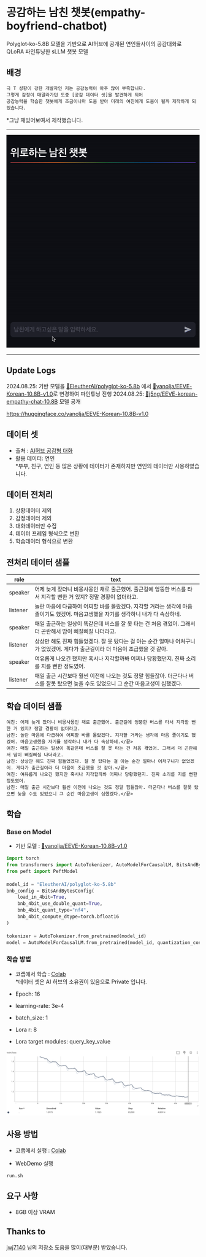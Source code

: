 # 공감하는 남친 챗봇(empathy-boyfriend-chatbot)
Polyglot-ko-5.8B 모델을 기반으로 AI허브에 공개된 연인들사이의 공감대화로 QLoRA 파인튜닝한 sLLM 챗봇 모델

## 배경
```
극 T 성향이 강한 개발자인 저는 공감능력이 아주 많이 부족합니다.
그렇게 감정이 매말라가던 도중 [공감 데이터 셋]을 발견하게 되어 
공감능력을 학습한 챗봇에게 조금이나마 도움 받아 미래의 여친에게 도움이 될까 제작하게 되었습니다.
```
*그냥 재밌어보여서 제작했습니다.

***
![Scheme](assets/example.gif)
***

## Update Logs
2024.08.25: 기반 모델을 [🤗EleutherAI/polyglot-ko-5.8b](https://huggingface.co/squarelike/polyglot-ko-medical-5.8b) 에서 [🤗yanolja/EEVE-Korean-10.8B-v1.0](https://huggingface.co/yanolja/EEVE-Korean-10.8B-v1.0)로 변경하여 파인튜닝 진행
2024.08.25: [🤗j5ng/EEVE-korean-empathy-chat-10.8B](https://huggingface.co/j5ng/EEVE-korean-empathy-chat-10.8B) 모델 공개

https://huggingface.co/yanolja/EEVE-Korean-10.8B-v1.0
## 데이터 셋

- 출처 : [AI허브 공감형 대화](https://aihub.or.kr/aihubdata/data/view.do?currMenu=115&topMenu=100&aihubDataSe=data&dataSetSn=71305)
- 활용 데이터: 연인 <br>
*부부, 친구, 연인 등 많은 상황에 데이터가 존재하지만 연인의 데이터만 사용하였습니다.

## 데이터 전처리
1. 상황데이터 제외
2. 감정데이터 제외
3. 대화데이터만 수집
4. 데이터 프레임 형식으로 변환
5. 학습데이터 형식으로 변환
   
## 전처리 데이터 샘플
| role     | text                                                           |
|----------|----------------------------------------------------------------|
| speaker  | 어제 늦게 잤더니 비몽사몽인 채로 출근했어. 출근길에 엉뚱한 버스를 타서 지각할 뻔한 거 있지? 정말 경황이 없더라고.          |
| listener | 놀란 마음에 다급하여 어찌할 바를 몰랐겠다. 지각할 거라는 생각에 마음 졸이기도 했겠어. 마음고생했을 자기를 생각하니 내가 다 속상하네.   |
| speaker  | 매일 출근하는 일상이 똑같은데 버스를 잘 못 타는 건 처음 겪었어. 그래서 더 곤란해서 땀이 삐질삐질 나더라고.              |
| listener | 상상만 해도 진짜 힘들었겠다. 잘 못 탔다는 걸 아는 순간 얼마나 어처구니가 없었겠어. 게다가 출근길이라 더 마음이 조급했을 것 같아. |
| speaker  | 여유롭게 나오긴 했지만 혹시나 지각할까봐 어찌나 당황했던지. 진짜 소리를 지를 뻔한 정도였어.                                  |
| listener | 매일 출근 시간보다 훨씬 이전에 나오는 것도 정말 힘들잖아. 더군다나 버스를 잘못 탔으면 늦을 수도 있었으니 그 순간 마음고생이 심했겠다. |

## 학습 데이터 샘플
```
여친: 어제 늦게 잤더니 비몽사몽인 채로 출근했어. 출근길에 엉뚱한 버스를 타서 지각할 뻔한 거 있지? 정말 경황이 없더라고.
남친: 놀란 마음에 다급하여 어찌할 바를 몰랐겠다. 지각할 거라는 생각에 마음 졸이기도 했겠어. 마음고생했을 자기를 생각하니 내가 다 속상하네.</끝>
여친: 매일 출근하는 일상이 똑같은데 버스를 잘 못 타는 건 처음 겪었어. 그래서 더 곤란해서 땀이 삐질삐질 나더라고.
남친: 상상만 해도 진짜 힘들었겠다. 잘 못 탔다는 걸 아는 순간 얼마나 어처구니가 없었겠어. 게다가 출근길이라 더 마음이 조급했을 것 같아.</끝>
여친: 여유롭게 나오긴 했지만 혹시나 지각할까봐 어찌나 당황했던지. 진짜 소리를 지를 뻔한 정도였어.
남친: 매일 출근 시간보다 훨씬 이전에 나오는 것도 정말 힘들잖아. 더군다나 버스를 잘못 탔으면 늦을 수도 있었으니 그 순간 마음고생이 심했겠다.</끝>
```

## 학습

### Base on Model
 - 기반 모델 : [🤗yanolja/EEVE-Korean-10.8B-v1.0](https://huggingface.co/yanolja/EEVE-Korean-10.8B-v1.0)

```python
import torch
from transformers import AutoTokenizer, AutoModelForCausalLM, BitsAndBytesConfig
from peft import PeftModel

model_id = "EleutherAI/polyglot-ko-5.8b"
bnb_config = BitsAndBytesConfig(
    load_in_4bit=True,
    bnb_4bit_use_double_quant=True,
    bnb_4bit_quant_type="nf4",
    bnb_4bit_compute_dtype=torch.bfloat16
)

tokenizer = AutoTokenizer.from_pretrained(model_id)
model = AutoModelForCausalLM.from_pretrained(model_id, quantization_config=bnb_config, device_map={"":0})
```

### 학습 방법
- 코랩에서 학습 : [Colab](https://colab.research.google.com/drive/1ifjNievplS0qN1fx0wIJfba1C6qZEEVx?usp=sharing)
  <br> *데이터 셋은 AI 허브의 소유권이 있음으로 Private 입니다.

- Epoch: 16
- learning-rate: 3e-4
- batch_size: 1
- Lora r: 8
- Lora target modules: query_key_value

![Scheme](assets/train_loss.png)

## 사용 방법
- 코랩에서 실행 : [Colab](https://colab.research.google.com/drive/14Cl73ayNjvt9Oiwpk_Gk1pQeCZm2RpN0?usp=sharing)

- WebDemo 실행
```
run.sh
```

## 요구 사항
- 8GB 이상 VRAM

## Thanks to
[jwj7140](https://github.com/jwj7140/ko-medical-chat.git) 님의 저장소 도움을 많이(대부분) 받았습니다.

